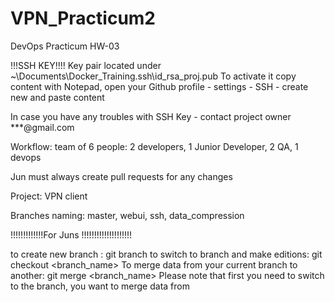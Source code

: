 # VPN_Practicum2
DevOps Practicum HW-03


!!!SSH KEY!!!!
Key pair located under ~\Documents\Docker_Training\.ssh\id_rsa_proj.pub
To activate it copy content with Notepad, open your Github profile - settings - SSH - create new and paste content

In case you have any troubles with SSH Key - contact project owner ***@gmail.com


Workflow: 
team of 6 people: 2 developers,  1 Junior Developer, 2 QA, 1 devops

Jun must always create pull requests for any changes

Project: VPN client

Branches naming: master, webui, ssh, data_compression



!!!!!!!!!!!!!For Juns !!!!!!!!!!!!!!!!!!!!

to create new branch : git branch <name>
to switch to branch and make editions: git checkout <branch_name>
To merge data from your current branch to another: git merge <branch_name> Please note that first you need to switch to the branch, you want to merge data from
